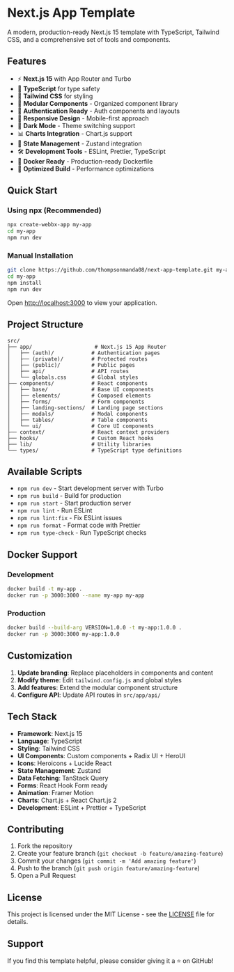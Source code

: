 # Next.js App Template

A modern, production-ready Next.js 15 template with TypeScript, Tailwind CSS, and a comprehensive set of tools and components.

## Features

- ⚡ **Next.js 15** with App Router and Turbo
- 🔷 **TypeScript** for type safety
- 🎨 **Tailwind CSS** for styling
- 🧩 **Modular Components** - Organized component library
- 🔐 **Authentication Ready** - Auth components and layouts
- 📱 **Responsive Design** - Mobile-first approach
- 🌙 **Dark Mode** - Theme switching support
- 📊 **Charts Integration** - Chart.js support
- 🔄 **State Management** - Zustand integration
- 🛠 **Development Tools** - ESLint, Prettier, TypeScript
- 🐳 **Docker Ready** - Production-ready Dockerfile
- 🚀 **Optimized Build** - Performance optimizations

## Quick Start

### Using npx (Recommended)

```bash
npx create-webbx-app my-app
cd my-app
npm run dev
```

### Manual Installation

```bash
git clone https://github.com/thompsonmanda08/next-app-template.git my-app
cd my-app
npm install
npm run dev
```

Open [http://localhost:3000](http://localhost:3000) to view your application.

## Project Structure

```
src/
├── app/                    # Next.js 15 App Router
│   ├── (auth)/            # Authentication pages
│   ├── (private)/         # Protected routes
│   ├── (public)/          # Public pages
│   ├── api/               # API routes
│   └── globals.css        # Global styles
├── components/            # React components
│   ├── base/              # Base UI components
│   ├── elements/          # Composed elements
│   ├── forms/             # Form components
│   ├── landing-sections/  # Landing page sections
│   ├── modals/            # Modal components
│   ├── tables/            # Table components
│   └── ui/                # Core UI components
├── context/               # React context providers
├── hooks/                 # Custom React hooks
├── lib/                   # Utility libraries
└── types/                 # TypeScript type definitions
```

## Available Scripts

- `npm run dev` - Start development server with Turbo
- `npm run build` - Build for production
- `npm run start` - Start production server
- `npm run lint` - Run ESLint
- `npm run lint:fix` - Fix ESLint issues
- `npm run format` - Format code with Prettier
- `npm run type-check` - Run TypeScript checks

## Docker Support

### Development

```bash
docker build -t my-app .
docker run -p 3000:3000 --name my-app my-app
```

### Production

```bash
docker build --build-arg VERSION=1.0.0 -t my-app:1.0.0 .
docker run -p 3000:3000 my-app:1.0.0
```

## Customization

1. **Update branding**: Replace placeholders in components and content
2. **Modify theme**: Edit `tailwind.config.js` and global styles
3. **Add features**: Extend the modular component structure
4. **Configure API**: Update API routes in `src/app/api/`

## Tech Stack

- **Framework**: Next.js 15
- **Language**: TypeScript
- **Styling**: Tailwind CSS
- **UI Components**: Custom components + Radix UI + HeroUI
- **Icons**: Heroicons + Lucide React
- **State Management**: Zustand
- **Data Fetching**: TanStack Query
- **Forms**: React Hook Form ready
- **Animation**: Framer Motion
- **Charts**: Chart.js + React Chart.js 2
- **Development**: ESLint + Prettier + TypeScript

## Contributing

1. Fork the repository
2. Create your feature branch (`git checkout -b feature/amazing-feature`)
3. Commit your changes (`git commit -m 'Add amazing feature'`)
4. Push to the branch (`git push origin feature/amazing-feature`)
5. Open a Pull Request

## License

This project is licensed under the MIT License - see the [LICENSE](LICENSE) file for details.

## Support

If you find this template helpful, please consider giving it a ⭐ on GitHub!